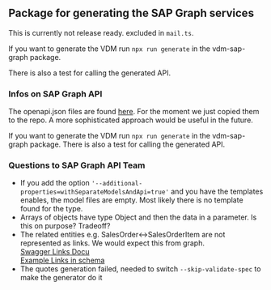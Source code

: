 
## Package for generating the SAP Graph services

This is currently not release ready. excluded in `mail.ts`.

If you want to generate the VDM run `npx run generate` in the vdm-sap-graph package.

There is also a test for calling the generated API.


### Infos on SAP Graph API

The openapi.json files are found [here](https://github.wdf.sap.corp/sapgraph/sapgraph/tree/1b57664776d0bb707c1a0b9b59c96c03df431668/apicore/metadata-management-service/src/resources).
For the moment we just copied them to the repo.
A more sophisticated approach would be useful in the future. 

If you want to generate the VDM run `npx run generate` in the vdm-sap-graph package.
There is also a test for calling the generated API.

### Questions to SAP Graph API Team

- If you add the option `'--additional-properties=withSeparateModelsAndApi=true'`
and you have the templates enables, the model files are empty. Most likely there is no template found for the type.
- Arrays of objects have type Object and then the data in a parameter. Is this on purpose? Tradeoff?
- The related entities e.g. SalesOrder<->SalesOrderItem are not represented as links. We would expect this from graph.
<br>[Swagger Links Docu](https://swagger.io/docs/specification/links/)
<br>[Example Links in schema](https://github.com/OAI/OpenAPI-Specification/blob/master/examples/v3.0/link-example.yaml)
- The quotes generation failed, needed to switch `--skip-validate-spec` to make the generator do it

